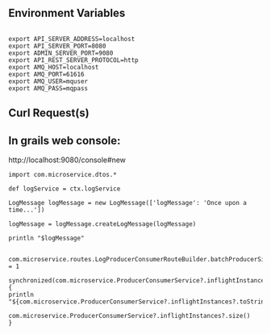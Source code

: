 
## Environment Variables

```

export API_SERVER_ADDRESS=localhost
export API_SERVER_PORT=8080
export ADMIN_SERVER_PORT=9080
export API_REST_SERVER_PROTOCOL=http
export AMQ_HOST=localhost
export AMQ_PORT=61616
export AMQ_USER=mquser
export AMQ_PASS=mqpass

```


## Curl Request(s)





## In grails web console:

http://localhost:9080/console#new

```
import com.microservice.dtos.*

def logService = ctx.logService

LogMessage logMessage = new LogMessage(['logMessage': 'Once upon a time...'])

logMessage = logMessage.createLogMessage(logMessage)

println "$logMessage"
```


```

com.microservice.routes.LogProducerConsumerRouteBuilder.batchProducerSize = 1

synchronized(com.microservice.ProducerConsumerService?.inflightInstances) {
println "${com.microservice.ProducerConsumerService?.inflightInstances?.toString()}"

com.microservice.ProducerConsumerService?.inflightInstances?.size()
}

```


